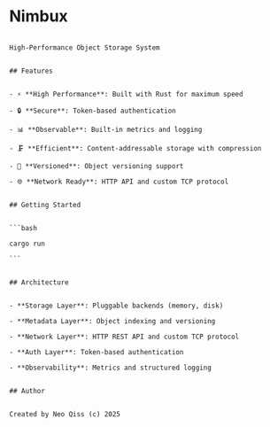 # Nimbux

                                                                                                                                                                                                                                        High-Performance Object Storage System

                                                                                                                                                                                                                                        ## Features

                                                                                                                                                                                                                                        - ⚡ **High Performance**: Built with Rust for maximum speed
                                                                                                                                                                                                                                        - 🔒 **Secure**: Token-based authentication
                                                                                                                                                                                                                                        - 📊 **Observable**: Built-in metrics and logging
                                                                                                                                                                                                                                        - 🗜️ **Efficient**: Content-addressable storage with compression
                                                                                                                                                                                                                                        - 🔄 **Versioned**: Object versioning support
                                                                                                                                                                                                                                        - 🌐 **Network Ready**: HTTP API and custom TCP protocol

                                                                                                                                                                                                                                        ## Getting Started

                                                                                                                                                                                                                                        ```bash
                                                                                                                                                                                                                                        cargo run
                                                                                                                                                                                                                                        ```

                                                                                                                                                                                                                                        ## Architecture

                                                                                                                                                                                                                                        - **Storage Layer**: Pluggable backends (memory, disk)
                                                                                                                                                                                                                                        - **Metadata Layer**: Object indexing and versioning
                                                                                                                                                                                                                                        - **Network Layer**: HTTP REST API and custom TCP protocol
                                                                                                                                                                                                                                        - **Auth Layer**: Token-based authentication
                                                                                                                                                                                                                                        - **Observability**: Metrics and structured logging

                                                                                                                                                                                                                                        ## Author

                                                                                                                                                                                                                                        Created by Neo Qiss (c) 2025
                                                                                                                                                                                                                                        
